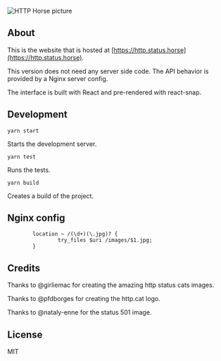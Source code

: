 ![HTTP Horse picture](https://http.status.horse/204)

## About

This is the website that is hosted at [https://http.status.horse](https://http.status.horse).

This version does not need any server side code. The API behavior is provided by a Nginx server config.

The interface is built with React and pre-rendered with react-snap.

## Development

    yarn start

Starts the development server.

    yarn test

Runs the tests.

    yarn build

Creates a build of the project.

## Nginx config
```
        location ~ /(\d+)(\.jpg)? {
                try_files $uri /images/$1.jpg;
        }
```

## Credits

Thanks to @girliemac for creating the amazing http status cats images.

Thanks to @pfdborges for creating the http.cat logo.

Thanks to @nataly-enne for the status 501 image.

## License

MIT

